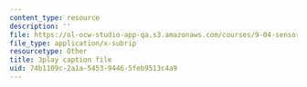 ```yaml
---
content_type: resource
description: ''
file: https://ol-ocw-studio-app-qa.s3.amazonaws.com/courses/9-04-sensory-systems-fall-2013/74b1109c2a1a545394465feb9513c4a9_oPb9AWMN2fY.vtt
file_type: application/x-subrip
resourcetype: Other
title: 3play caption file
uid: 74b1109c-2a1a-5453-9446-5feb9513c4a9
---
```


